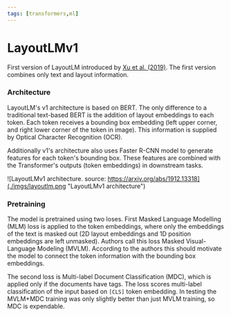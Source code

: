 ```yaml
---
tags: [transformers,ml]
---
```

# LayoutLMv1

First version of LayoutLM introduced by [Xu et al.
(2019)](https://arxiv.org/abs/1912.13318). The first version combines only text
and layout information.

### Architecture

LayoutLM's v1 architecture is based on BERT. The only difference to a
traditional text-based BERT is the addition of layout embeddings to each token.
Each token receives a bounding box embedding (left upper corner, and right lower
corner of the token in image). This information is supplied by Optical Character
Recognition (OCR).

Additionally v1's architecture also uses Faster R-CNN model to generate features
for each token's bounding box. These features are combined with the
Transformer's outputs (token embeddings) in downstream tasks.

![LayoutLMv1 architecture. source:
https://arxiv.org/abs/1912.13318](./imgs/layoutlm.png "LayoutLMv1 architecture")

### Pretraining

The model is pretrained using two loses. First Masked Language Modelling (MLM)
loss is applied to the token embeddings, where only the embeddings of the text
is masked out (2D layout embeddings and 1D position embeddings are left
unmasked). Authors call this loss Masked Visual-Language Modeling (MVLM).
According to the authors this should motivate the model to connect the token
information with the bounding box embeddings.

The second loss is Multi-label Document Classification (MDC), which is applied
only if the documents have tags. The loss scores multi-label classification of
the input based on `[CLS]` token embedding. In testing the MVLM+MDC training
was only slightly better than just MVLM training, so MDC is expendable.


